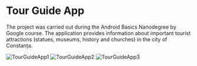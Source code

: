 # Tour Guide App

The project was carried out during the Android Basics Nanodegree by Google course.
The application provides information about important tourist attractions (statues, museums, history and churches) in the city of Constanța.

![TourGuideApp1](https://user-images.githubusercontent.com/80470834/111338143-5e89f480-867f-11eb-8c48-b5dd24849c91.png)
![TourGuideApp2](https://user-images.githubusercontent.com/80470834/111338153-60ec4e80-867f-11eb-8c85-578c3b4746c2.png)
![TourGuideApp3](https://user-images.githubusercontent.com/80470834/111338160-621d7b80-867f-11eb-8cb3-974d0f69a198.png)
